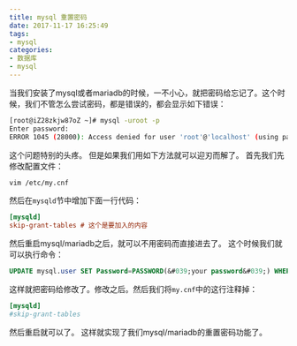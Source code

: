 ```yaml
---
title: mysql 重置密码
date: 2017-11-17 16:25:49
tags:
- mysql
categories:
- 数据库
- mysql
---
```

当我们安装了mysql或者mariadb的时候，一不小心，就把密码给忘记了。这个时候，我们不管怎么尝试密码，都是错误的，都会显示如下错误：

```bash
[root@iZ28zkjw87oZ ~]# mysql -uroot -p
Enter password: 
ERROR 1045 (28000): Access denied for user 'root'@'localhost' (using password: YES)
```

这个问题特别的头疼。
但是如果我们用如下方法就可以迎刃而解了。
首先我们先修改配置文件：

```bash
vim /etc/my.cnf
```

然后在`mysqld`节中增加下面一行代码：

```ini
[mysqld]
skip-grant-tables # 这个是要加入的内容
```

然后重启mysql/mariadb之后，就可以不用密码而直接进去了。
这个时候我们就可以执行命令：

```sql
UPDATE mysql.user SET Password=PASSWORD(&#039;your password&#039;) WHERE User=&#039;root&#039;;
```
这样就把密码给修改了。修改之后。然后我们将`my.cnf`中的这行注释掉：
```ini
[mysqld]
#skip-grant-tables
```
然后重启就可以了。
这样就实现了我们mysql/mariadb的重置密码功能了。
